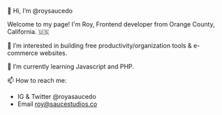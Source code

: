 👋 Hi, I’m @roysaucedo

Welcome to my page!
I'm Roy, Frontend developer from  Orange County, California. :us:
 
👀 I’m interested in building free productivity/organization tools & e-commerce websites.
 
🌱 I’m currently learning Javascript and PHP.

📫 How to reach me: 
- IG & Twitter @royasaucedo
- Email roy@saucestudios.co
